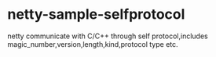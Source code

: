 # netty-sample-selfprotocol
netty communicate with C/C++ through self protocol,includes magic_number,version,length,kind,protocol type etc.
